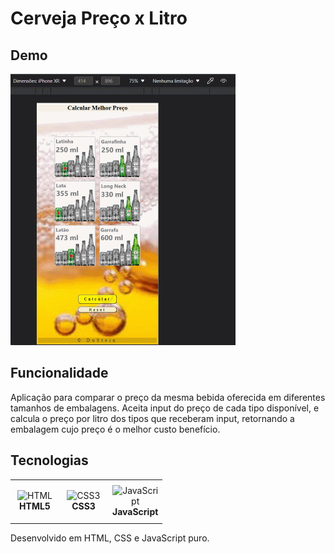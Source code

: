 # Cerveja Preço x Litro


## Demo
<img src="./midia/preco_cerva.gif" width="360" alt="Aplicação Preço x Litro"/>

## Funcionalidade

Aplicação para comparar o preço da mesma bebida oferecida em diferentes tamanhos de embalagens.
Aceita input do preço de cada tipo disponível, e calcula o preço por litro dos tipos que receberam input, retornando a embalagem cujo preço é o melhor custo benefício.

## Tecnologias

<table>
    <tr>
      <td align="center" height="64" width="64">
        <img src="https://cdn.jsdelivr.net/gh/devicons/devicon/icons/html5/html5-plain.svg" width="48" height="48" alt="HTML"/>
        <br /><strong>HTML5</strong>
      </td>
      <td align="center" height="64" width="64">
        <img src="https://cdn.jsdelivr.net/gh/devicons/devicon/icons/css3/css3-plain.svg" width="48" height="48" alt="CSS3"/>
        <br /><strong>CSS3</strong>
      </td>
      <td align="center" height="64" width="64">
        <img src="https://cdn.jsdelivr.net/gh/devicons/devicon/icons/javascript/javascript-plain.svg" width="48" height="48" alt="JavaScript"/>
        <br /><strong>JavaScript</strong>
      </td>
</table>

Desenvolvido em HTML, CSS e JavaScript puro.
